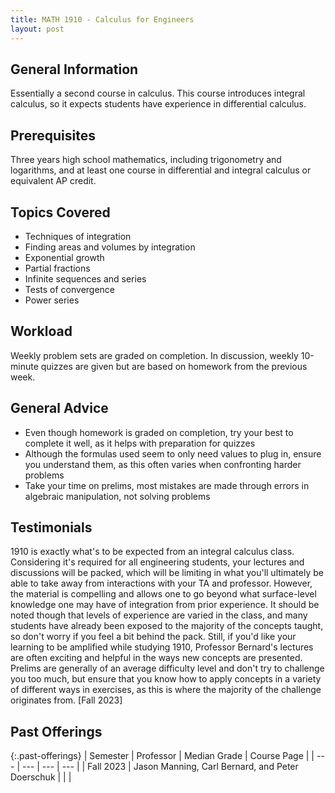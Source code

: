 ```yaml
---
title: MATH 1910 - Calculus for Engineers
layout: post
---
```


<link rel="stylesheet" href="/main.css">

## General Information

Essentially a second course in calculus. This course introduces integral calculus, so it expects students have experience in differential calculus.

## Prerequisites

Three years high school mathematics, including trigonometry and logarithms, and at least one course in differential and integral calculus or equivalent AP credit.

## Topics Covered

  - Techniques of integration
  - Finding areas and volumes by integration
  - Exponential growth
  - Partial fractions
  - Infinite sequences and series
  - Tests of convergence
  - Power series

## Workload

Weekly problem sets are graded on completion. In discussion, weekly 10-minute quizzes are given but are based on homework from the previous week. 

## General Advice

  - Even though homework is graded on completion, try your best to complete it well, as it helps with preparation for quizzes
  - Although the formulas used seem to only need values to plug in, ensure you understand them, as this often varies when confronting harder problems
  - Take your time on prelims, most mistakes are made through errors in algebraic manipulation, not solving problems

## Testimonials

1910 is exactly what's to be expected from an integral calculus class. Considering it's required for all engineering students, your lectures and discussions will be packed, which will be limiting in what you'll ultimately be able to take away from interactions with your TA and professor. However, the material is compelling and allows one to go beyond what surface-level knowledge one may have of integration from prior experience. It should be noted though that levels of experience are varied in the class, and many students have already been exposed to the majority of the concepts taught, so don't worry if you feel a bit behind the pack. Still, if you'd like your learning to be amplified while studying 1910, Professor Bernard's lectures are often exciting and helpful in the ways new concepts are presented. Prelims are generally of an average difficulty level and don't try to challenge you too much, but ensure that you know how to apply concepts in a variety of different ways in exercises, as this is where the majority of the challenge originates from. [Fall 2023]

## Past Offerings

{:.past-offerings}
| Semester | Professor | Median Grade | Course Page |
| --- | --- | --- | --- |
| Fall 2023 | Jason Manning, Carl Bernard, and Peter Doerschuk |  |  |

